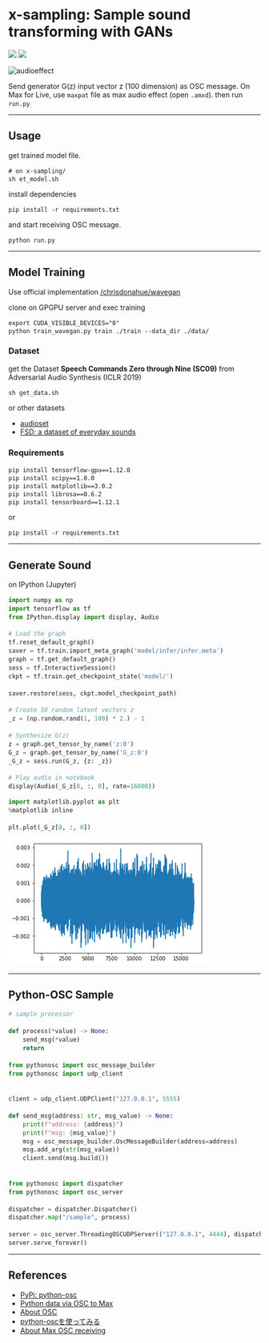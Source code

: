 # **x-sampling**: Sample sound transforming with GANs

![](https://img.shields.io/badge/lab-cclab-red.svg)
![](https://img.shields.io/badge/year-2019s-green.svg)

![audioeffect](https://i.gyazo.com/13ec66307662856c14ce495b6ec9a907.gif)

Send generator G(z) input vector z (100 dimension) as OSC message. 
On Max for Live, use `maxpat` file as max audio effect (open `.amxd`).
then run `run.py`

---

## Usage

get trained model file.

```shell
# on x-sampling/
sh et_model.sh
```

install dependencies

```shell
pip install -r requirements.txt
```

and start receiving OSC message.

```shell
python run.py
```

---

## Model Training

Use official implementation [/chrisdonahue/wavegan](https://github.com/chrisdonahue/wavegan)

clone on GPGPU server and exec training

```shell
export CUDA_VISIBLE_DEVICES="0"
python train_wavegan.py train ./train --data_dir ./data/
```

### Dataset

get the Dataset **Speech Commands Zero through Nine (SC09)** from Adversarial Audio Synthesis (ICLR 2019)

```shell
sh get_data.sh
```

or other datasets

- [audioset](https://research.google.com/audioset/)
- [FSD: a dataset of everyday sounds](https://annotator.freesound.org/fsd/)

### Requirements

```shell
pip install tensorflow-gpu==1.12.0
pip install scipy==1.0.0
pip install matplotlib==3.0.2
pip install librosa==0.6.2
pip install tensorboard==1.12.1
```

or

```shell
pip install -r requirements.txt
```

---

## Generate Sound

on IPython (Jupyter)

```python
import numpy as np
import tensorflow as tf
from IPython.display import display, Audio

# Load the graph
tf.reset_default_graph()
saver = tf.train.import_meta_graph('model/infer/infer.meta')
graph = tf.get_default_graph()
sess = tf.InteractiveSession()
ckpt = tf.train.get_checkpoint_state('model/')

saver.restore(sess, ckpt.model_checkpoint_path)

# Create 50 random latent vectors z
_z = (np.random.rand(1, 100) * 2.) - 1

# Synthesize G(z)
z = graph.get_tensor_by_name('z:0')
G_z = graph.get_tensor_by_name('G_z:0')
_G_z = sess.run(G_z, {z: _z})

# Play audio in notebook
display(Audio(_G_z[0, :, 0], rate=16000))
```

```python
import matplotlib.pyplot as plt
%matplotlib inline

plt.plot(_G_z[0, :, 0])
```
![waveform](src/wave.png)

---

## Python-OSC Sample

```python
# sample processor

def process(*value) -> None:
    send_msg(*value)
    return

from pythonosc import osc_message_builder
from pythonosc import udp_client


client = udp_client.UDPClient("127.0.0.1", 5555)

def send_msg(address: str, msg_value) -> None:
    print(f"address: {address}")
    print(f"msg: {msg_value}")
    msg = osc_message_builder.OscMessageBuilder(address=address)
    msg.add_arg(str(msg_value))
    client.send(msg.build())


from pythonosc import dispatcher
from pythonosc import osc_server

dispatcher = dispatcher.Dispatcher()
dispatcher.map("/sample", process)

server = osc_server.ThreadingOSCUDPServer(("127.0.0.1", 4444), dispatcher)
server.serve_forever()
```

---

## References

- [PyPi: python-osc](https://pypi.org/project/python-osc/)
- [Python data via OSC to Max](https://cycling74.com/forums/python-data-via-osc-to-max)
- [About OSC](https://yoppa.org/ma2_10/2279.html)
- [python-oscを使ってみる](https://techracho.bpsinc.jp/katayama-yuuki/2017_07_13/42884)
- [About Max OSC receiving](https://cycling74.com/forums/receiving-osc)
